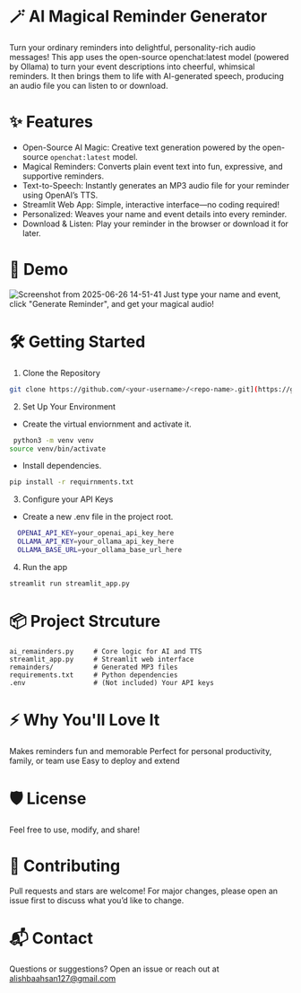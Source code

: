 # 🪄 AI Magical Reminder Generator
Turn your ordinary reminders into delightful, personality-rich audio messages!
This app uses the open-source openchat:latest model (powered by Ollama) to turn your event descriptions into cheerful, whimsical reminders. It then brings them to life with AI-generated speech, producing an audio file you can listen to or download.


# ✨ Features
- Open-Source AI Magic: Creative text generation powered by the open-source `openchat:latest` model.
- Magical Reminders: Converts plain event text into fun, expressive, and supportive reminders.
- Text-to-Speech: Instantly generates an MP3 audio file for your reminder using OpenAI’s TTS.
- Streamlit Web App: Simple, interactive interface—no coding required!
- Personalized: Weaves your name and event details into every reminder.
- Download & Listen: Play your reminder in the browser or download it for later.

# 🚀 Demo

![Screenshot from 2025-06-26 14-51-41](https://github.com/user-attachments/assets/2a6388b1-0518-4d5f-ab65-c92aefdf72b9)
Just type your name and event, click "Generate Reminder", and get your magical audio!

# 🛠️ Getting Started

1. Clone the Repository
```bash
git clone https://github.com/<your-username>/<repo-name>.git](https://github.com/AlishbaAhsan/Smart-Voice-Remainders.git
```

2. Set Up Your Environment
- Create the virtual enviornment and activate it.
```bash
 python3 -m venv venv
source venv/bin/activate
```
- Install dependencies.
```bash
pip install -r requirnments.txt
```

3. Configure your API Keys
- Create a new .env file in the project root.
```bash
  OPENAI_API_KEY=your_openai_api_key_here
  OLLAMA_API_KEY=your_ollama_api_key_here
  OLLAMA_BASE_URL=your_ollama_base_url_here
```

4. Run the app
```bash
streamlit run streamlit_app.py
```

# 📦 Project Strcuture
```text
ai_remainders.py     # Core logic for AI and TTS
streamlit_app.py     # Streamlit web interface
remainders/          # Generated MP3 files
requirements.txt     # Python dependencies
.env                 # (Not included) Your API keys
```

#   ⚡ Why You'll Love It
Makes reminders fun and memorable
Perfect for personal productivity, family, or team use
Easy to deploy and extend

# 🛡️ License
Feel free to use, modify, and share!

# 🙌 Contributing
Pull requests and stars are welcome!
For major changes, please open an issue first to discuss what you’d like to change.

# 📬 Contact
Questions or suggestions?
Open an issue or reach out at alishbaahsan127@gmail.com
